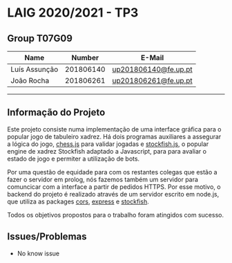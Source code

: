 # LAIG 2020/2021 - TP3

## Group T07G09
| Name             | Number    | E-Mail             |
| ---------------- | --------- | ------------------ |
| Luís Assunção    | 201806140 |up201806140@fe.up.pt|
| João Rocha       | 201806261 |up201806261@fe.up.pt|

----
## Informação do Projeto

Este projeto consiste numa implementação de uma interface gráfica para o popular jogo de tabuleiro xadrez. 
Há dois programas auxiliares a assegurar a lógica do jogo, [chess.js](https://github.com/jhlywa/chess.js) para validar jogadas e [stockfish.js](https://github.com/nmrugg/stockfish.js/), o popular engine de xadrez Stockfish adaptado a Javascript, para  para avaliar o estado de jogo e permiter a utilização de bots. 

Por uma questão de equidade para com os restantes colegas que estão a fazer o servidor em prolog, nós fazemos também um servidor para comuncicar com a interface a partir de pedidos HTTPS. Por esse motivo, o backend do projeto é realizado através de um servidor escrito em node.js, que utiliza as packages [cors](https://www.npmjs.com/package/cors), [express](https://www.npmjs.com/package/express) e [stockfish](https://www.npmjs.com/package/stockfish). 

Todos os objetivos propostos para o trabalho foram atingidos com sucesso.


## Issues/Problemas

- No know issue

